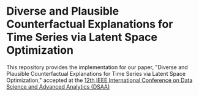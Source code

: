 # Diverse and Plausible Counterfactual Explanations for Time Series via Latent Space Optimization
This repository provides the implementation for our paper, "Diverse and Plausible Counterfactual Explanations for Time Series via Latent Space Optimization," accepted at the [12th IEEE International Conference on Data Science and Advanced Analytics (DSAA)](https://dsaa.ieee.org/2025/)
